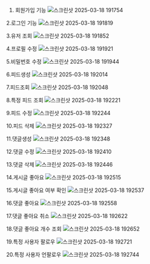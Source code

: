 1. 회원가입 기능
![스크린샷 2025-03-18 191754](https://github.com/user-attachments/assets/a9bbd5d3-7419-4dc6-aeab-72db5f0f6918)

2.로그인 기능
![스크린샷 2025-03-18 191819](https://github.com/user-attachments/assets/403fb3cd-5d45-499a-ac10-4b00eed9706b)

3.유저 조회
![스크린샷 2025-03-18 191852](https://github.com/user-attachments/assets/d6c351ee-39f8-4471-b8cb-6f43c97bcecb)

4.프로필 수정
![스크린샷 2025-03-18 191921](https://github.com/user-attachments/assets/b8cf5174-86b4-482a-8572-f1764542a5cb)

5.비밀번호 수정
![스크린샷 2025-03-18 191944](https://github.com/user-attachments/assets/2c66746a-1564-49e2-8793-735cef7de482)

6.피드생성
![스크린샷 2025-03-18 192014](https://github.com/user-attachments/assets/40cc9068-7070-4bb0-addf-0862a34e4727)

7.피드조회
![스크린샷 2025-03-18 192048](https://github.com/user-attachments/assets/41a827dc-6a60-49d4-8a09-075f7cc21da8)

8.특정 피드 조회
![스크린샷 2025-03-18 192221](https://github.com/user-attachments/assets/1c7f2455-d29a-4935-850b-c14cec507d91)

9.피드 수정
![스크린샷 2025-03-18 192244](https://github.com/user-attachments/assets/300d0dfc-1c55-4e32-b54e-d1da89d9cbcf)

10.피드 삭제
![스크린샷 2025-03-18 192327](https://github.com/user-attachments/assets/0bfb0183-1295-4f4f-bb81-8e7ea2fb7433)

11.댓글생성
![스크린샷 2025-03-18 192348](https://github.com/user-attachments/assets/526344a2-d7bb-4aac-b8b0-eedf5822d921)

12.댓글 수정
![스크린샷 2025-03-18 192410](https://github.com/user-attachments/assets/764467cd-f302-44cc-bcd9-57fe47b8072b)

13.댓글 삭제
![스크린샷 2025-03-18 192446](https://github.com/user-attachments/assets/c4473b99-10f1-448c-93dc-e85ffd3dea8b)

14.게시글 좋아요
![스크린샷 2025-03-18 192515](https://github.com/user-attachments/assets/92ceac1c-a74f-4893-b82f-dc5796038c1b)

15.게시글 좋아요 여부 확인
![스크린샷 2025-03-18 192537](https://github.com/user-attachments/assets/e0168420-3564-49fc-bbb4-864b18d17a63)

16.댓글 좋아요
![스크린샷 2025-03-18 192558](https://github.com/user-attachments/assets/6442dbdd-c959-48e3-8345-ed310c4e1894)

17.댓글 좋아요 취소
![스크린샷 2025-03-18 192622](https://github.com/user-attachments/assets/7fa0820e-0063-46d1-a7ef-72a28ea0eb75)

18.댓글 좋아요 개수 조회
![스크린샷 2025-03-18 192652](https://github.com/user-attachments/assets/00d4c073-2324-4537-97a7-181d988fc303)

19.특정 사용자 팔로우
![스크린샷 2025-03-18 192721](https://github.com/user-attachments/assets/dd455af2-6fc2-41ee-8e33-409d68a30164)

20.특정 사용자 언팔로우
![스크린샷 2025-03-18 192744](https://github.com/user-attachments/assets/36ba5f13-60a4-4e05-beab-634bd8afd356)














